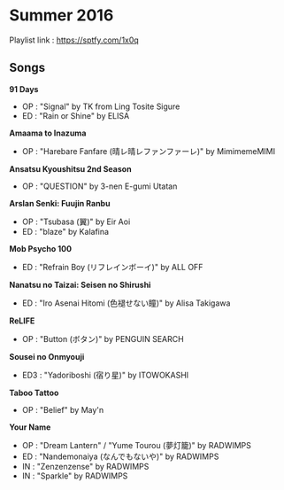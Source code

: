 # Summer 2016

Playlist link : https://sptfy.com/1x0q

## Songs

**91 Days**
* OP : "Signal" by TK from Ling Tosite Sigure
* ED : "Rain or Shine" by ELISA

**Amaama to Inazuma**
* OP : "Harebare Fanfare (晴レ晴レファンファーレ)" by MimimemeMIMI

**Ansatsu Kyoushitsu 2nd Season**
* OP : "QUESTION" by 3-nen E-gumi Utatan

**Arslan Senki: Fuujin Ranbu**
* OP : "Tsubasa (翼)" by Eir Aoi
* ED : "blaze" by Kalafina

**Mob Psycho 100**
* ED : "Refrain Boy (リフレインボーイ)" by ALL OFF

**Nanatsu no Taizai: Seisen no Shirushi**
* ED : "Iro Asenai Hitomi (色褪せない瞳)" by Alisa Takigawa

**ReLIFE**
* OP : "Button (ボタン)" by PENGUIN SEARCH

**Sousei no Onmyouji**
* ED3 : "Yadoriboshi (宿り星)" by ITOWOKASHI

**Taboo Tattoo**
* OP : "Belief" by May'n

**Your Name**
* OP : "Dream Lantern" / "Yume Tourou (夢灯籠)" by RADWIMPS
* ED : "Nandemonaiya (なんでもないや)" by RADWIMPS
* IN : "Zenzenzense" by RADWIMPS
* IN : "Sparkle" by RADWIMPS